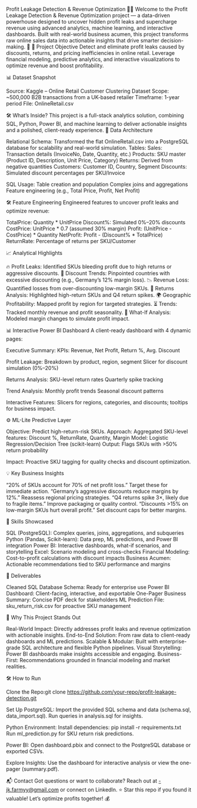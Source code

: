Profit Leakage Detection & Revenue Optimization 🧠💸
Welcome to the Profit Leakage Detection & Revenue Optimization project — a data-driven powerhouse designed to uncover hidden profit leaks and supercharge revenue using advanced analytics, machine learning, and interactive dashboards. Built with real-world business acumen, this project transforms raw online sales data into actionable insights that drive smarter decision-making. 🚀
🎯 Project Objective
Detect and eliminate profit leaks caused by discounts, returns, and pricing inefficiencies in online retail. Leverage financial modeling, predictive analytics, and interactive visualizations to optimize revenue and boost profitability.

📊 Dataset Snapshot

Source: Kaggle – Online Retail Customer Clustering Dataset
Scope: ~500,000 B2B transactions from a UK-based retailer
Timeframe: 1-year period
File: OnlineRetail.csv


🛠️ What’s Inside?
This project is a full-stack analytics solution, combining SQL, Python, Power BI, and machine learning to deliver actionable insights and a polished, client-ready experience.
🧱 Data Architecture

Relational Schema: Transformed the flat OnlineRetail.csv into a PostgreSQL database for scalability and real-world simulation.
Tables:
Sales: Transaction details (InvoiceNo, Date, Quantity, etc.)
Products: SKU master (Product ID, Description, Unit Price, Category)
Returns: Derived from negative quantities
Customers: Customer ID, Country, Segment
Discounts: Simulated discount percentages per SKU/Invoice


SQL Usage:
Table creation and population
Complex joins and aggregations
Feature engineering (e.g., Total Price, Profit, Net Profit)



🛠️ Feature Engineering
Engineered features to uncover profit leaks and optimize revenue:

TotalPrice: Quantity * UnitPrice
Discount%: Simulated 0%–20% discounts
CostPrice: UnitPrice * 0.7 (assumed 30% margin)
Profit: (UnitPrice - CostPrice) * Quantity
NetProfit: Profit - (Discount% * TotalPrice)
ReturnRate: Percentage of returns per SKU/Customer

📈 Analytical Highlights

🔥 Profit Leaks: Identified SKUs bleeding profit due to high returns or aggressive discounts.
💸 Discount Trends: Pinpointed countries with excessive discounting (e.g., Germany’s 12% margin loss).
📉 Revenue Loss: Quantified losses from over-discounting low-margin SKUs.
🔁 Returns Analysis: Highlighted high-return SKUs and Q4 return spikes.
🌍 Geographic Profitability: Mapped profit by region for targeted strategies.
⏳ Trends: Tracked monthly revenue and profit seasonality.
🧪 What-If Analysis: Modeled margin changes to simulate profit impact.

📊 Interactive Power BI Dashboard
A client-ready dashboard with 4 dynamic pages:

Executive Summary:
KPIs: Revenue, Net Profit, Return %, Avg. Discount


Profit Leakage:
Breakdown by product, region, segment
Slicer for discount simulation (0%–20%)


Returns Analysis:
SKU-level return rates
Quarterly spike tracking


Trend Analysis:
Monthly profit trends
Seasonal discount patterns




Interactive Features: Slicers for regions, categories, and discounts; tooltips for business impact.

⚙️ ML-Lite Predictive Layer

Objective: Predict high-return-risk SKUs.
Approach:
Aggregated SKU-level features: Discount %, ReturnRate, Quantity, Margin
Model: Logistic Regression/Decision Tree (scikit-learn)
Output: Flags SKUs with >50% return probability


Impact: Proactive SKU tagging for quality checks and discount optimization.


💡 Key Business Insights

“20% of SKUs account for 70% of net profit loss.” Target these for immediate action.
“Germany’s aggressive discounts reduce margins by 12%.” Reassess regional pricing strategies.
“Q4 returns spike 3×, likely due to fragile items.” Improve packaging or quality control.
“Discounts >15% on low-margin SKUs hurt overall profit.” Set discount caps for better margins.


🧠 Skills Showcased

SQL (PostgreSQL): Complex queries, joins, aggregations, and subqueries
Python (Pandas, Scikit-learn): Data prep, ML predictions, and Power BI integration
Power BI: Interactive dashboards, what-if scenarios, and storytelling
Excel: Scenario modeling and cross-checks
Financial Modeling: Cost-to-profit calculations with discount impacts
Business Acumen: Actionable recommendations tied to SKU performance and margins


💼 Deliverables

Cleaned SQL Database Schema: Ready for enterprise use
Power BI Dashboard: Client-facing, interactive, and exportable
One-Pager Business Summary: Concise PDF deck for stakeholders
ML Prediction File: sku_return_risk.csv for proactive SKU management


🚀 Why This Project Stands Out

Real-World Impact: Directly addresses profit leaks and revenue optimization with actionable insights.
End-to-End Solution: From raw data to client-ready dashboards and ML predictions.
Scalable & Modular: Built with enterprise-grade SQL architecture and flexible Python pipelines.
Visual Storytelling: Power BI dashboards make insights accessible and engaging.
Business-First: Recommendations grounded in financial modeling and market realities.


🛠️ How to Run

Clone the Repo:git clone https://github.com/your-repo/profit-leakage-detection.git


Set Up PostgreSQL:
Import the provided SQL schema and data (schema.sql, data_import.sql).
Run queries in analysis.sql for insights.


Python Environment:
Install dependencies: pip install -r requirements.txt
Run ml_prediction.py for SKU return risk predictions.


Power BI:
Open dashboard.pbix and connect to the PostgreSQL database or exported CSVs.


Explore Insights:
Use the dashboard for interactive analysis or view the one-pager (summary.pdf).




📬 Contact
Got questions or want to collaborate? Reach out at -jk.farmyy@gmail.com or connect on LinkedIn.
⭐ Star this repo if you found it valuable! Let’s optimize profits together! 💰
